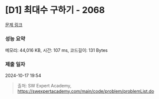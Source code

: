 # [D1] 최대수 구하기 - 2068 

[문제 링크](https://swexpertacademy.com/main/code/problem/problemDetail.do?contestProbId=AV5QQhbqA4QDFAUq) 

### 성능 요약

메모리: 44,016 KB, 시간: 107 ms, 코드길이: 131 Bytes

### 제출 일자

2024-10-17 19:54



> 출처: SW Expert Academy, https://swexpertacademy.com/main/code/problem/problemList.do
